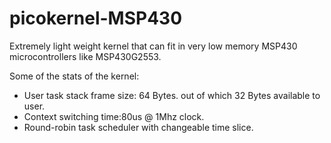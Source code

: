 # picokernel-MSP430
Extremely light weight kernel that can fit in very low memory MSP430 microcontrollers like MSP430G2553. 

Some of the stats of the kernel:
<ul>
<li>User task stack frame size: 64 Bytes. out of which 32 Bytes available to user.</li>
<li>Context switching time:80us @ 1Mhz clock.</li>
<li>Round-robin task scheduler with changeable time slice.</li>
</ul>
